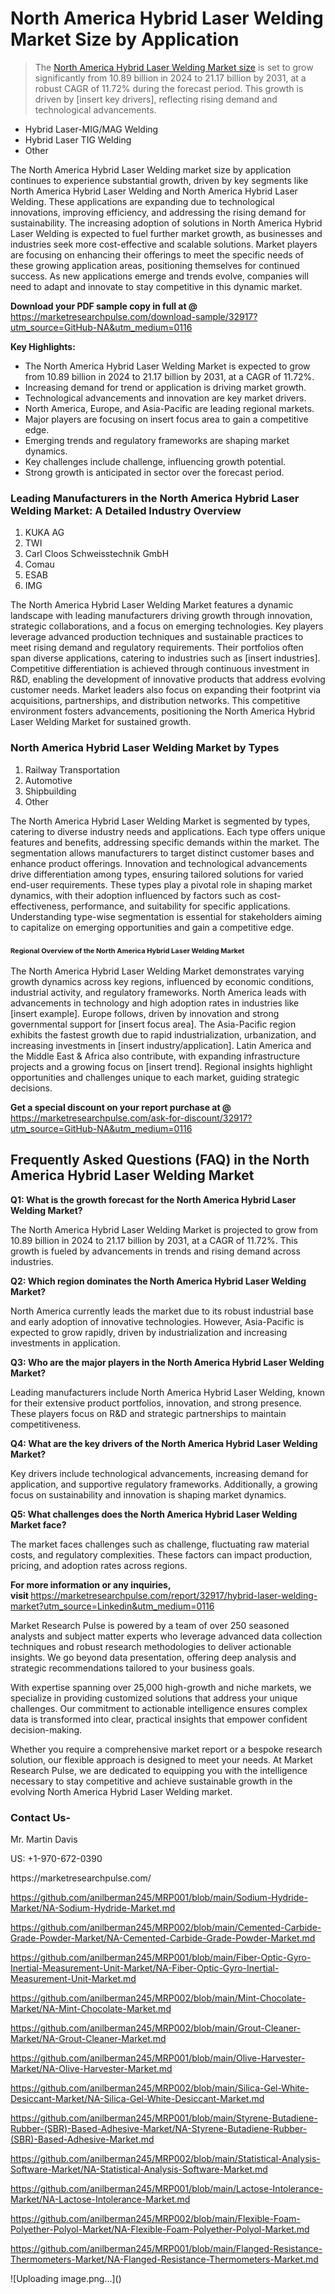 <h1>North America Hybrid Laser Welding Market&nbsp;Size by Application</h1><blockquote><p>The <a href="https://marketresearchpulse.com/download-sample/32917?utm_source=GitHub-NA&amp;utm_medium=0116">North America Hybrid Laser Welding Market size</a> is set to grow significantly from 10.89 billion in 2024 to 21.17 billion by 2031, at a robust CAGR of 11.72% during the forecast period. This growth is driven by [insert key drivers], reflecting rising demand and technological advancements.</p></blockquote><ul><li>Hybrid Laser-MIG/MAG Welding<li> Hybrid Laser TIG Welding<li> Other</li></ul><p>The North America Hybrid Laser Welding market size by application continues to experience substantial growth, driven by key segments like North America Hybrid Laser Welding and North America Hybrid Laser Welding. These applications are expanding due to technological innovations, improving efficiency, and addressing the rising demand for sustainability. The increasing adoption of solutions in North America Hybrid Laser Welding is expected to fuel further market growth, as businesses and industries seek more cost-effective and scalable solutions. Market players are focusing on enhancing their offerings to meet the specific needs of these growing application areas, positioning themselves for continued success. As new applications emerge and trends evolve, companies will need to adapt and innovate to stay competitive in this dynamic market.</p><p><strong>Download your PDF sample copy in full at @ </strong><a href="https://marketresearchpulse.com/download-sample/32917?utm_source=GitHub-NA&amp;utm_medium=0116">https://marketresearchpulse.com/download-sample/32917?utm_source=GitHub-NA&amp;utm_medium=0116</a></p><p><strong>Key Highlights: </strong></p><ul><li>The North America Hybrid Laser Welding Market is expected to grow from 10.89 billion in 2024 to 21.17 billion by 2031, at a CAGR of 11.72%.</li><li>Increasing demand for trend or application is driving market growth.</li><li>Technological advancements and innovation are key market drivers.</li><li>North America, Europe, and Asia-Pacific are leading regional markets.</li><li>Major players are focusing on insert focus area to gain a competitive edge.</li><li>Emerging trends and regulatory frameworks are shaping market dynamics.</li><li>Key challenges include challenge, influencing growth potential.</li><li>Strong growth is anticipated in sector over the forecast period.</li></ul><h3>Leading Manufacturers in the North America Hybrid Laser Welding Market: A Detailed Industry Overview</h3><ol><li>KUKA AG</li><li>TWI</li><li>Carl Cloos Schweisstechnik GmbH</li><li>Comau</li><li>ESAB</li><li>IMG</li></ol><div class="flex max-w-full flex-col flex-grow"><div class="min-h-8 text-message flex w-full flex-col items-end gap-2 whitespace-normal break-words [.text-message+&amp;]:mt-5" dir="auto" data-message-author-role="assistant" data-message-id="fd8432e4-4910-450d-b182-61b7bfb0a01f" data-message-model-slug="gpt-4o"><div class="flex w-full flex-col gap-1 empty:hidden first:pt-[3px]"><div class="markdown prose w-full break-words dark:prose-invert light"><p>The North America Hybrid Laser Welding Market features a dynamic landscape with leading manufacturers driving growth through innovation, strategic collaborations, and a focus on emerging technologies. Key players leverage advanced production techniques and sustainable practices to meet rising demand and regulatory requirements. Their portfolios often span diverse applications, catering to industries such as [insert industries]. Competitive differentiation is achieved through continuous investment in R&amp;D, enabling the development of innovative products that address evolving customer needs. Market leaders also focus on expanding their footprint via acquisitions, partnerships, and distribution networks. This competitive environment fosters advancements, positioning the North America Hybrid Laser Welding Market for sustained growth.</p></div></div></div></div><h3>North America Hybrid Laser Welding Market by Types</h3><ol><li>Railway Transportation<li> Automotive<li> Shipbuilding<li> Other</li></ol><div class="flex max-w-full flex-col flex-grow"><div class="min-h-8 text-message flex w-full flex-col items-end gap-2 whitespace-normal break-words [.text-message+&amp;]:mt-5" dir="auto" data-message-author-role="assistant" data-message-id="084470be-0bb7-4664-bddf-5156b4f41249" data-message-model-slug="gpt-4o-mini"><div class="flex w-full flex-col gap-1 empty:hidden first:pt-[3px]"><div class="markdown prose w-full break-words dark:prose-invert light"><p>The North America Hybrid Laser Welding Market is segmented by types, catering to diverse industry needs and applications. Each type offers unique features and benefits, addressing specific demands within the market. The segmentation allows manufacturers to target distinct customer bases and enhance product offerings. Innovation and technological advancements drive differentiation among types, ensuring tailored solutions for varied end-user requirements. These types play a pivotal role in shaping market dynamics, with their adoption influenced by factors such as cost-effectiveness, performance, and suitability for specific applications. Understanding type-wise segmentation is essential for stakeholders aiming to capitalize on emerging opportunities and gain a competitive edge.</p></div></div></div></div><h3><span style="font-size: 11px;">Regional Overview of the North America Hybrid Laser Welding Market</span></h3><div class="flex max-w-full flex-col flex-grow"><div class="min-h-8 text-message flex w-full flex-col items-end gap-2 whitespace-normal break-words [.text-message+&amp;]:mt-5" dir="auto" data-message-author-role="assistant" data-message-id="e9038762-ce64-4e30-91c9-9bd413514231" data-message-model-slug="gpt-4o-mini"><div class="flex w-full flex-col gap-1 empty:hidden first:pt-[3px]"><div class="markdown prose w-full break-words dark:prose-invert light"><p>The North America Hybrid Laser Welding Market demonstrates varying growth dynamics across key regions, influenced by economic conditions, industrial activity, and regulatory frameworks. North America leads with advancements in technology and high adoption rates in industries like [insert example]. Europe follows, driven by innovation and strong governmental support for [insert focus area]. The Asia-Pacific region exhibits the fastest growth due to rapid industrialization, urbanization, and increasing investments in [insert industry/application]. Latin America and the Middle East &amp; Africa also contribute, with expanding infrastructure projects and a growing focus on [insert trend]. Regional insights highlight opportunities and challenges unique to each market, guiding strategic decisions.</p></div></div></div></div><p><strong>Get a special discount on your report purchase at @ </strong><a href="https://marketresearchpulse.com/ask-for-discount/32917?utm_source=GitHub-NA&amp;utm_medium=0116">https://marketresearchpulse.com/ask-for-discount/32917?utm_source=GitHub-NA&amp;utm_medium=0116</a></p><h2>Frequently Asked Questions (FAQ) in the North America Hybrid Laser Welding Market</h2><p><strong>Q1: What is the growth forecast for the North America Hybrid Laser Welding Market?</strong></p><p>The North America Hybrid Laser Welding Market is projected to grow from 10.89 billion in 2024 to 21.17 billion by 2031, at a CAGR of 11.72%. This growth is fueled by advancements in trends and rising demand across industries.</p><p><strong>Q2: Which region dominates the North America Hybrid Laser Welding Market?</strong></p><p>North America currently leads the market due to its robust industrial base and early adoption of innovative technologies. However, Asia-Pacific is expected to grow rapidly, driven by industrialization and increasing investments in application.</p><p><strong>Q3: Who are the major players in the North America Hybrid Laser Welding Market?</strong></p><p>Leading manufacturers include North America Hybrid Laser Welding, known for their extensive product portfolios, innovation, and strong presence. These players focus on R&amp;D and strategic partnerships to maintain competitiveness.</p><p><strong>Q4: What are the key drivers of the North America Hybrid Laser Welding Market?</strong></p><p>Key drivers include technological advancements, increasing demand for application, and supportive regulatory frameworks. Additionally, a growing focus on sustainability and innovation is shaping market dynamics.</p><p><strong>Q5: What challenges does the North America Hybrid Laser Welding Market face?</strong></p><p>The market faces challenges such as challenge, fluctuating raw material costs, and regulatory complexities. These factors can impact production, pricing, and adoption rates across regions.</p><p><strong>For more information or any inquiries, visit&nbsp;</strong><a href="https://marketresearchpulse.com/report/32917/hybrid-laser-welding-market?utm_source=Linkedin&utm_medium=0116">https://marketresearchpulse.com/report/32917/hybrid-laser-welding-market?utm_source=Linkedin&utm_medium=0116</a></p><p>Market Research Pulse is powered by a team of over 250 seasoned analysts and subject matter experts who leverage advanced data collection techniques and robust research methodologies to deliver actionable insights. We go beyond data presentation, offering deep analysis and strategic recommendations tailored to your business goals.</p><p>With expertise spanning over 25,000 high-growth and niche markets, we specialize in providing customized solutions that address your unique challenges. Our commitment to actionable intelligence ensures complex data is transformed into clear, practical insights that empower confident decision-making.</p><p>Whether you require a comprehensive market report or a bespoke research solution, our flexible approach is designed to meet your needs. At Market Research Pulse, we are dedicated to equipping you with the intelligence necessary to stay competitive and achieve sustainable growth in the evolving North America Hybrid Laser Welding market.</p><h3><strong>Contact Us-</strong></h3><p>Mr. Martin Davis</p><p>US: +1-970-672-0390</p><p>https://marketresearchpulse.com/</p><p><a href="https://github.com/anilberman245/MRP001/blob/main/Sodium-Hydride-Market/NA-Sodium-Hydride-Market.md">https://github.com/anilberman245/MRP001/blob/main/Sodium-Hydride-Market/NA-Sodium-Hydride-Market.md</a></p><p><a href="https://github.com/anilberman245/MRP002/blob/main/Cemented-Carbide-Grade-Powder-Market/NA-Cemented-Carbide-Grade-Powder-Market.md">https://github.com/anilberman245/MRP002/blob/main/Cemented-Carbide-Grade-Powder-Market/NA-Cemented-Carbide-Grade-Powder-Market.md</a></p><p><a href="https://github.com/anilberman245/MRP001/blob/main/Fiber-Optic-Gyro-Inertial-Measurement-Unit-Market/NA-Fiber-Optic-Gyro-Inertial-Measurement-Unit-Market.md">https://github.com/anilberman245/MRP001/blob/main/Fiber-Optic-Gyro-Inertial-Measurement-Unit-Market/NA-Fiber-Optic-Gyro-Inertial-Measurement-Unit-Market.md</a></p><p><a href="https://github.com/anilberman245/MRP002/blob/main/Mint-Chocolate-Market/NA-Mint-Chocolate-Market.md">https://github.com/anilberman245/MRP002/blob/main/Mint-Chocolate-Market/NA-Mint-Chocolate-Market.md</a></p><p><a href="https://github.com/anilberman245/MRP002/blob/main/Grout-Cleaner-Market/NA-Grout-Cleaner-Market.md">https://github.com/anilberman245/MRP002/blob/main/Grout-Cleaner-Market/NA-Grout-Cleaner-Market.md</a></p><p><a href="https://github.com/anilberman245/MRP001/blob/main/Olive-Harvester-Market/NA-Olive-Harvester-Market.md">https://github.com/anilberman245/MRP001/blob/main/Olive-Harvester-Market/NA-Olive-Harvester-Market.md</a></p><p><a href="https://github.com/anilberman245/MRP002/blob/main/Silica-Gel-White-Desiccant-Market/NA-Silica-Gel-White-Desiccant-Market.md">https://github.com/anilberman245/MRP002/blob/main/Silica-Gel-White-Desiccant-Market/NA-Silica-Gel-White-Desiccant-Market.md</a></p><p><a href="https://github.com/anilberman245/MRP001/blob/main/Styrene-Butadiene-Rubber-(SBR)-Based-Adhesive-Market/NA-Styrene-Butadiene-Rubber-(SBR)-Based-Adhesive-Market.md">https://github.com/anilberman245/MRP001/blob/main/Styrene-Butadiene-Rubber-(SBR)-Based-Adhesive-Market/NA-Styrene-Butadiene-Rubber-(SBR)-Based-Adhesive-Market.md</a></p><p><a href="https://github.com/anilberman245/MRP002/blob/main/Statistical-Analysis-Software-Market/NA-Statistical-Analysis-Software-Market.md">https://github.com/anilberman245/MRP002/blob/main/Statistical-Analysis-Software-Market/NA-Statistical-Analysis-Software-Market.md</a></p><p><a href="https://github.com/anilberman245/MRP001/blob/main/Lactose-Intolerance-Market/NA-Lactose-Intolerance-Market.md">https://github.com/anilberman245/MRP001/blob/main/Lactose-Intolerance-Market/NA-Lactose-Intolerance-Market.md</a></p><p><a href="https://github.com/anilberman245/MRP002/blob/main/Flexible-Foam-Polyether-Polyol-Market/NA-Flexible-Foam-Polyether-Polyol-Market.md">https://github.com/anilberman245/MRP002/blob/main/Flexible-Foam-Polyether-Polyol-Market/NA-Flexible-Foam-Polyether-Polyol-Market.md</a></p><p><a href="https://github.com/anilberman245/MRP001/blob/main/Flanged-Resistance-Thermometers-Market/NA-Flanged-Resistance-Thermometers-Market.md">https://github.com/anilberman245/MRP001/blob/main/Flanged-Resistance-Thermometers-Market/NA-Flanged-Resistance-Thermometers-Market.md</a></p>
![Uploading image.png…]()
